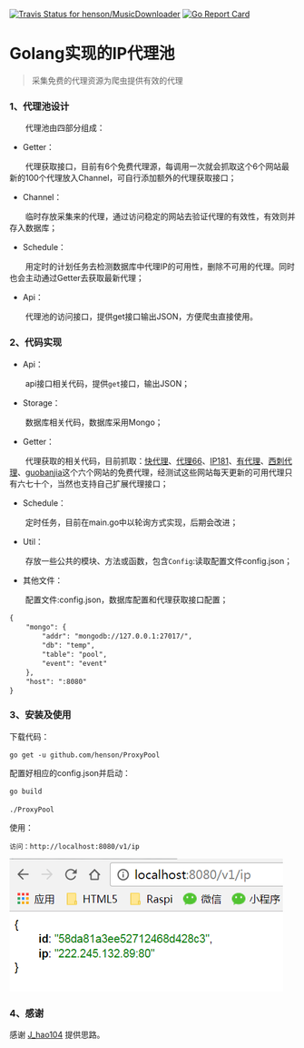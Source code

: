 [![Travis Status for henson/MusicDownloader](https://travis-ci.org/henson/ProxyPool.svg?branch=master)](https://travis-ci.org/henson/ProxyPool) [![Go Report Card](https://goreportcard.com/badge/github.com/henson/ProxyPool)](https://goreportcard.com/report/github.com/henson/ProxyPool)

# Golang实现的IP代理池

> 采集免费的代理资源为爬虫提供有效的代理


### 1、代理池设计

　　代理池由四部分组成：

* Getter：

　　代理获取接口，目前有6个免费代理源，每调用一次就会抓取这个6个网站最新的100个代理放入Channel，可自行添加额外的代理获取接口；

* Channel：

　　临时存放采集来的代理，通过访问稳定的网站去验证代理的有效性，有效则并存入数据库；

* Schedule：

　　用定时的计划任务去检测数据库中代理IP的可用性，删除不可用的代理。同时也会主动通过Getter去获取最新代理；

* Api：

　　代理池的访问接口，提供get接口输出JSON，方便爬虫直接使用。

### 2、代码实现

* Api：

　　api接口相关代码，提供`get`接口，输出JSON；

* Storage：

　　数据库相关代码，数据库采用Mongo；

* Getter：

　　代理获取的相关代码，目前抓取：[快代理](http://www.kuaidaili.com)、[代理66](http://www.66ip.cn)、[IP181](http://www.ip181.com)、[有代理](http://www.youdaili.net/Daili/http/)、[西刺代理](http://www.xicidaili.com/nn/)、[guobanjia](http://www.goubanjia.com/free/gngn/index)这个六个网站的免费代理，经测试这些网站每天更新的可用代理只有六七十个，当然也支持自己扩展代理接口；

* Schedule：

　　定时任务，目前在main.go中以轮询方式实现，后期会改进；

* Util：

　　存放一些公共的模块、方法或函数，包含`Config`:读取配置文件config.json；

* 其他文件：

　　配置文件:config.json，数据库配置和代理获取接口配置；

```
{
    "mongo": {
        "addr": "mongodb://127.0.0.1:27017/",
        "db": "temp",
        "table": "pool",
        "event": "event"
    },
    "host": ":8080"
}
```

### 3、安装及使用

下载代码：
```
go get -u github.com/henson/ProxyPool
```

配置好相应的config.json并启动：
```
go build

./ProxyPool
```

使用：
```
访问：http://localhost:8080/v1/ip
```
![HTTP](pics/http.png)

### 4、感谢

感谢 [J_hao104](https://github.com/jhao104/proxy_pool) 提供思路。